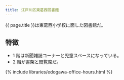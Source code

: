 ```yaml
---
title: 江戸川区東葛西図書館
---
```


{{ page.title }}は東葛西小学校に面した図書館だ。

## 特徴

* 1 階は新聞雑誌コーナーと児童スペースになっている。
* 2 階が書架と閲覧席だ。

{% include libraries/edogawa-office-hours.html %}
